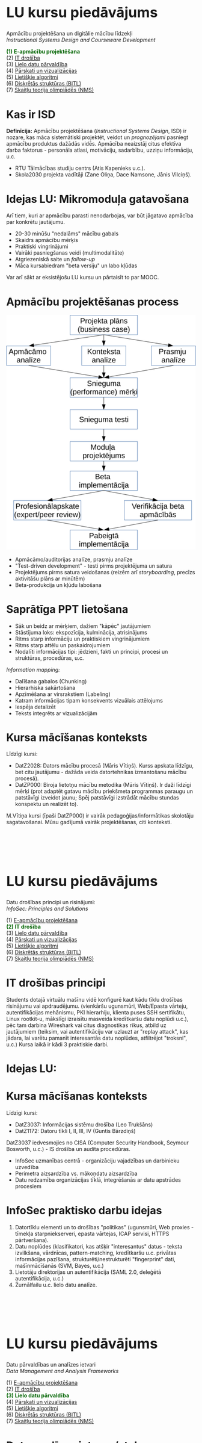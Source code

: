 # &nbsp;

<hgroup>

<h1 style="font-size:28pt">LU kursu piedāvājums</h1>

<blue>Apmācību projektēšana un digitālie mācību līdzekļi   
*Instructional Systems Design and Courseware Development*</blue>

</hgroup><hgroup>

<span style="color:darkgreen">**(1) E-apmācību projektēšana**</span>  
<span>(2) [IT drošība](#section-1)</span>  
<span>(3) [Lielo datu pārvaldība](#section-2)</span>  
<span>(4) [Pārskati un vizualizācijas](#section-3)</span>  
<span>(5) [Lietišķie algoritmi](#section-4)</span>  
<span>(6) [Diskrētās struktūras (BITL)](#section-5)</span>  
<span>(7) [Skaitļu teorija olimpiādēs (NMS)](#section-6)</span>

</hgroup>


# <lo-summary/> Kas ir ISD

**Definīcija:** Apmācību projektēšana (*Instructional Systems Design*, ISD) 
ir nozare, kas māca sistemātiski projektēt, veidot un *prognozējami* pasniegt 
apmācību produktus dažādās vidēs. 
Apmācība neaizstāj citus efektīva darba faktorus - 
personāla atlasi, motivāciju, sadarbību, 
uzziņu informāciju, u.c.

* RTU Tālmācības studiju centrs (Atis Kapenieks u.c.).
* Skola2030 projekta vadītāji (Zane Oliņa, Dace Namsone, Jānis Vilciņš).


# <lo-summary/> Idejas LU: Mikromoduļa gatavošana

Arī tiem, kuri ar apmācību parasti nenodarbojas, var būt jāgatavo
apmācība par konkrētu jautājumu. 

* 20-30 minūšu "nedalāms" mācību gabals
* Skaidrs apmācību mērķis
* Praktiski vingrinājumi
* Vairāki pasniegšanas veidi (multimodalitāte)
* Atgriezeniskā saite un *follow-up*
* Māca kursabiedram "beta versiju" un labo kļūdas

Var arī sākt ar eksistējošu LU kursu un pārtaisīt to par MOOC.

# <lo-summary/> Apmācību projektēšanas process

<hgroup>

![ISD process](isd-process.svg)

</hgroup><hgroup>

* Apmācāmo/auditorijas analīze, prasmju analīze
* "Test-driven development" - testi pirms projektējuma un satura
* Projektējums pirms satura veidošanas (reizēm arī *storyboarding*, precīzs aktivitāšu plāns ar minūtēm)
* Beta-produkcija un kļūdu labošana


</hgroup>

# <lo-summary/> Saprātīga PPT lietošana

<hgroup>

* Sāk un beidz ar mērķiem, dažiem "kāpēc" jautājumiem
* Stāstījuma loks: ekspozīcija, kulminācija, atrisinājums
* Ritms starp informāciju un praktiskiem vingrinājumiem
* Ritms starp attēlu un paskaidrojumiem
* Nodalīti informācijas tipi: jēdzieni, fakti un principi, procesi un struktūras, procedūras, u.c.

</hgroup><hgroup>

*Information mapping:*

* Dalīšana gabalos (Chunking) 
* Hierarhiska sakārtošana
* Apzīmēšana ar virsrakstiem (Labeling)
* Katram informācijas tipam konsekvents vizuālais attēlojums 
* Iespēja detalizēt 
* Teksts integrēts ar vizualizācijām

</hgroup>


# <lo-summary/> Kursa mācīšanas konteksts

Līdzīgi kursi: 

* DatZ2028: Dators mācību procesā (Māris Vītiņš). 
Kurss apskata līdzīgu, bet citu jautājumu - dažāda veida datortehnikas izmantošanu mācību procesā). 
* DatZP000: Biroja lietotņu mācību metodika (Māris Vītiņš).
Ir daži līdzīgi mērķi (prot adaptēt gatavu mācību priekšmeta programmas paraugu un patstāvīgi izveidot jaunu; 
Spēj patstāvīgi izstrādāt mācību stundas konspektu un realizēt to). 

M.Vītiņa kursi (īpaši DatZP000) ir vairāk pedagoģijas/informātikas skolotāju sagatavošanai. 
Mūsu gadījumā vairāk projektēšanas, citi konteksti.










# &nbsp;

<hgroup>

<h1 style="font-size:28pt">LU kursu piedāvājums</h1>

<blue>Datu drošības principi un risinājumi:   
*InfoSec: Principles and Solutions*</blue>

</hgroup><hgroup>

<span>(1) [E-apmācību projektēšana](#section)</span>  
<span style="color:darkgreen">**(2) IT drošība**</span>  
<span>(3) [Lielo datu pārvaldība](#section-2)</span>  
<span>(4) [Pārskati un vizualizācijas](#section-3)</span>  
<span>(5) [Lietišķie algoritmi](#section-4)</span>  
<span>(6) [Diskrētās struktūras (BITL)](#section-5)</span>  
<span>(7) [Skaitļu teorija olimpiādēs (NMS)](#section-6)</span>

</hgroup>

# <lo-summary/> IT drošības principi

Students dotajā virtuālu mašīnu vidē konfigurē kaut kādu tīklu drošības risinājumu vai apdraudējumu.  (vienkāršu ugunsmūri, Web/Epasta vārteju, 
autentifikācijas mehānismu, PKI hierarhiju, klienta puses SSH sertifikātu, Linux rootkit-u, mākslīgi izraisītu masveida kredītkaršu datu noplūdi u.c.), 
pēc tam darbina Wireshark vai citus diagnostikas rīkus, atbild uz jautājumiem (teiksim, vai autentifikāciju var uzlauzt ar "replay attack", kas jādara, 
lai varētu pamanīt interesantās datu noplūdes, atfiltrējot "troksni", u.c.) Kursa laikā ir kādi 3 praktiskie darbi.


# <lo-summary/> Idejas LU: 




# <lo-summary/> Kursa mācīšanas konteksts

Līdzīgi kursi:

* DatZ3037: Informācijas sistēmu drošība (Leo Trukšāns)
* DatZ1172: Datoru tīkli I, II, III, IV (Guntis Bārzdiņš)

DatZ3037 iedvesmojies no CISA (Computer Security Handbook, Seymour Bosworth, u.c.) - IS drošība un audita procedūras.

* InfoSec uzmanības centrā - organizāciju vajadzības un darbinieku uzvedība
* Perimetra aizsardzība vs. mākoņdatu aizsardzība
* Datu redzamība organizācijas tīklā, integrēšanās ar datu apstrādes procesiem

# <lo-summary/> InfoSec praktisko darbu idejas

1. Datortīklu elementi un to drošības "politikas" (ugunsmūri, Web proxies - tīmekļa starpniekserveri, 
epasta vārtejas, ICAP servisi, HTTPS pārtveršana).
2. Datu noplūdes (klasifikatori, kas atšķir "interesantus" datus - teksta izvilkšana, 
vārdnīcas, pattern-matching, kredītkaršu u.c. privātas informācijas pazīšana, 
strukturēti/nestrukturēti "fingerprint" dati, mašīnmācīšanās (SVM, Bayes, u.c.)
3. Lietotāju direktorijas un autentifikācija (SAML 2.0, deleģētā autentifikācija, u.c.)
4. Žurnālfailu u.c. lielo datu analīze.



</hgroup>





# &nbsp;

<hgroup>

<h1 style="font-size:28pt">LU kursu piedāvājums</h1>

<blue>Datu pārvaldības un analīzes ietvari  
*Data Management and Analysis Frameworks*</blue>

</hgroup><hgroup>

<span>(1) [E-apmācību projektēšana](#section)</span>  
<span>(2) [IT drošība](section-1)</span>  
<span style="color:darkgreen">**(3) Lielo datu pārvaldība**</span>  
<span>(4) [Pārskati un vizualizācijas](#section-3)</span>  
<span>(5) [Lietišķie algoritmi](#section-4)</span>  
<span>(6) [Diskrētās struktūras (BITL)](#section-5)</span>  
<span>(7) [Skaitļu teorija olimpiādēs (NMS)](#section-6)</span>

</hgroup>


# <lo-summary/> Datu analīzes ietvars/steks

1. Standartizēta konfigurācijas pārvaldība (Docker, Ansible, Jenkins) un 
servisi (Jenkins, Elastic, Lucene, NiFi, Kafka, RabbitMQ, Graphite/Grafana).
2. Integrācija ar RESTful API.
3. Domēnspecifiskas vaicājumu valodas.
4. Dažādi lietojumi: sociālie tīkli, sensori un laikrindas, uzvedības analīze (UEBA), 
lieli grafi, mašīnmācīšanās.


# <lo-summary/> Idejas LU: Platformu attīstība

1. Ap 1995.g. students lieto failu serveri, taisa mājaslapu, lieto epastu.
2. Ap 2000.g. tam pievieno CSS, JavaScript, Web 1.0. 
3. Ap 2005.g. LAMP steks (Linux, Apache, MySQL, PHP).
4. Ap 2010.g. saturpārvaldības platformas WordPress, Moodle, MediaWiki, Web 2.0.
5. Ap 2015.g. sociālo tīklu API, "mobile first", Android lietotnes.
6. Ap 2019.g. reālā laikā integrē "lielus" strukturētus un nestrukturētus (teksta)
datus.


# <lo-summary/> Kursa mācīšanas konteksts

* Accenture u.c. "sistēmu integrētāji" - viņu intereses, vajadzības, 
iespējas palīdzēt ar tehnisko nodrošinājumu. 
* Esošie kursi:
   - Datorlingvistika (G.Bārzdiņš, N.Grūzītis, Tildes grupa u.c.)
   - Semantiskais tīmeklis (U.Bojārs)
   - Statistika (J.Valeinis)
   - Datu noliktavas (K.Podnieks)



# &nbsp;

<hgroup>

<h1 style="font-size:28pt">LU kursu piedāvājums</h1>

<blue>Pārskati un datu vizualizācijas  
*Reporting and Data Visualizations*</blue>

</hgroup><hgroup>

<span>(1) [E-apmācību projektēšana](#section)</span>  
<span>(2) [IT drošība](section-1)</span>  
<span>(3) [Lielo datu pārvaldība](#section-2)</span>  
<span style="color:darkgreen">**(4) Pārskati un vizualizācijas**</span>  
<span>(5) [Lietišķie algoritmi](#section-4)</span>  
<span>(6) [Diskrētās struktūras (BITL)](#section-5)</span>  
<span>(7) [Skaitļu teorija olimpiādēs (NMS)](#section-6)</span>

</hgroup>


# <lo-summary/> Datu vizualizācijas

* Ģeogrāfiskās informācijas sistēmas, Shapefile dati
* Gapminder.org, epidemiologs Hanss Roslings (burbuļu diagrammas). 
* "Infogr.am", easyBI (Raimonds Simanovskis), "Datu skola", u.c. 
* Leland Wilkinson. The Grammar of Graphics (ggplot2, valoda R). 
* NumPy, Pandas, matplotlib (Python)

# <lo-summary/> Idejas LU: Komunicēšana

Taustāmais rezultāts: datu žurnālistika, "hakatoni", pārskatu un infografiku integrēšana ar datu 
avotiem, CSV vai JSON ielasīšana R vai Python datu struktūrās, manipulācijas, attēlojums ar `ggplot2` vai `D3`.

![Datu vizualizācija](visualization-samples.png)


# <lo-summary/> Kursa mācīšanas konteksts

Daži līdzīgi priekšmeti:

* DatZ1109: Lietotāja saskarnes grafiskais dizains (Jurģis Šķilters, u.c. Viena no apakštēmām - "Infografiku un elektronisko reklāmu dizains." u.c.).
Ir līdzīgas iezīmes, tomēr tur primāri ikonu dizains, zīmolu identitāte, programmatūras lietojamību.
* DatZ1031	Tīmekļa tehnoloģijas I un II (Audris Kalniņš u.c. HTML un JavaScript, DOM manipulācijas ar jQuery u.c.). Aplūkoti rīki, 
lai veidotu daļu no vizualizācijām. 


# &nbsp;

<hgroup>

<h1 style="font-size:28pt">LU kursu piedāvājums</h1>

<blue>Lietišķie algoritmi  
*Algorithms in the Real World*</blue>

</hgroup><hgroup>

<span>(1) [E-apmācību projektēšana](#section)</span>  
<span>(2) [IT drošība](section-1)</span>  
<span>(3) [Lielo datu pārvaldība](#section-2)</span>  
<span>(4) [Pārskati un vizualizācijas](#section-3)</span>  
<span style="color:darkgreen">**(5) Lietišķie algoritmi**</span>  
<span>(6) [Diskrētās struktūras (BITL)](#section-5)</span>  
<span>(7) [Skaitļu teorija olimpiādēs (NMS)](#section-6)</span>

</hgroup>


# <lo-summary/> Eksistējošs kurss

* [Kurss LU kursu katalogā](https://www.lu.lv/lv/nc/studijas/studiju-celvedis/programmu-un-kursu-katalogi/kursu-katalogs/?tx_lustudycatalogue_pi1%5Bcourse%5D=DatZ4020&tx_lustudycatalogue_pi1%5Baction%5D=detail&tx_lustudycatalogue_pi1%5Bcontroller%5D=Course&cHash=c3ba047ba1e7775b94f0d291e49368ef)
* [Guy Blelloch Algorithms in real world](http://www-2.cs.cmu.edu/~guyb/rwc/)


# <lo-summary/> Idejas LU: Daži jauni lietojumi

<hgroup>

* Saspiešanas algoritmi (GIF, JPEG, MP3 u.c.), kļūdu korekcija 
    - algoritmu patentēšana
    - saistība ar ES Autortiesību direktīvu (Article 13, augšupielādes filtri)
    - saistība ar steganogrāfiju
* Kriptogrāfija
    - MD5 vs. SHA256
    - TLS vs. SSL v3
    - "Fully Homomorphic Encryption"
    - Blockchain

</hgroup><hgroup>

* Indeksācija un meklēšana
    - Pilnā teksta un jauktā meklēšana (Lucene, Elastic)
* Lineārā programmēšana, Google "Page Rank"
    - Rezultātu kārtošana pēc "interesantuma"

</hgroup>

# <lo-summary/> Kursa mācīšanas konteksts

Radniecīgi kursi

* DatZ3168: Datu struktūras un algoritmi
* DatZ3150: Lietišķā kriptogrāfija

# &nbsp;

<hgroup>

<h1 style="font-size:28pt">LU kursu piedāvājums</h1>

<blue>Diskrētās struktūras   
*Discrete Structures*</blue>

</hgroup><hgroup>

<span>(1) [E-apmācību projektēšana](#section)</span>  
<span>(2) [IT drošība](section-1)</span>  
<span>(3) [Lielo datu pārvaldība](#section-2)</span>  
<span>(4) [Pārskati un vizualizācijas](#section-3)</span>  
<span>(5) [Lietišķie algoritmi](#section-4)</span>  
<span style="color:darkgreen">**(6) Diskrētās struktūras (BITL)**</span>  
<span>(7) [Skaitļu teorija olimpiādēs (NMS)](#section-6)</span>

</hgroup>

# <lo-summary/> Par BITL programmu

* [bitl.lv - Par programmu](https://www.bitl.lv/par-programmu/)
* [SUNY: Buffalo - CSE 191](https://cse.buffalo.edu/~rapaport/191/) - Katru gadu kursam 
var mainīties pasniedzējs un materiāli
* Parastās "Diskrētās matemātikas" sadaļas
    - Izteikumu un predikātu loģika
    - Kopas, relācijas, funkcijas
    - Vienkāršu apgalvojumu pierādīšana
    - Modulārā aritmētika
    - Kombinatorika - variantu skaitīšana
    - Grafu teorija


# <lo-summary/> Idejas LU: Pirms grūtākiem kursiem...

* Augstskolās nonāk studenti ar ļoti atšķirīgu sagatavotību un 
priekšzināšanām. 
* Diskrētā matemātika (līdzīgi "obligātajām klavierēm" mūzikas skolās) rada
vienojošu profesionālo kultūru.
* 1.gada 2.semestris - vēl nav par vēlu novērst studentu masveida atbirumu.
* Diskrētā matemātika iespējami agri jāparāda studētgribētājiem.


# &nbsp;

<hgroup>

<h1 style="font-size:28pt">LU kursu piedāvājums</h1>

<blue>Skaitļu teorija olimpiādēs   
*Number Theory in Competition Mathematics*</blue>

</hgroup><hgroup>

<span>(1) [E-apmācību projektēšana](#section)</span>  
<span>(2) [IT drošība](section-1)</span>  
<span>(3) [Lielo datu pārvaldība](#section-2)</span>  
<span>(4) [Pārskati un vizualizācijas](#section-3)</span>  
<span>(5) [Lietišķie algoritmi](#section-4)</span>  
<span>(6) [Diskrētās struktūras (BITL)](#section-5)</span>  
<span style="color:darkgreen">**(7) Skaitļu teorija olimpiādēs (NMS)**</span>

</hgroup>


# <lo-summary/> Modernā elementārā matemātika

<hgroup>

![Skaitļu teorijas moduļi](number-theory-topics.svg)

</hgroup><hgroup>

1. Skaitļu teorija kā akadēmiska disciplīna
    * Grupu un lauku teorija
    * Skaitļu teorijas algoritmi
    * Kriptogrāfija un kriptovalūtas
    * Dažādi CPU-intensīvi uzdevumi
2. Skaitļu teorija olimpiāžu uzdevumos (vienkāršāka teorija, 
bet grūtāki uzdevumi)

</hgroup>


# <lo-summary/> Idejas LU: Skolotāji un abiturenti

<hgroup>

![10-digit-prime on a billboard](first-10-digit-prime.jpg)

</hgroup><hgroup>

* Skolotāji, kuri var gatavot matemātikas un informātikas olimpiādēm  
(kombinatorikas un skaitļu teorijas uzdevumi). 
* Priekšnoteikums diskrētajai matemātikai, algoritmu analīzei 
"Datu Struktūru" kursā.

</hgroup>


# Esošie materiāli

* [Olimpiāžu uzdevumi ar prasmju analīzi](http://85.254.250.28/training/)
* [NMS izlases nodarbību materiāli](http://www.dudajevagatve.lv/nt/index.html)
* [Kurss NMSa mājaslapā](http://nms.lu.lv/izlases-nodarbibas/)






